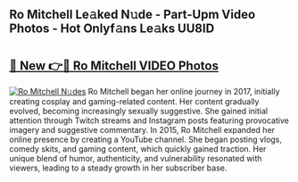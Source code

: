 ## Ro Mitchell Le𝚊ked N𝚞de - Part-Upm Video Photos - Hot Onlyf𝚊ns Le𝚊ks UU8ID

# <h2><a href="http://ab61501.deff.icu/?id=Ro+Mitchell">🔗 New 👉🔴 Ro Mitchell VIDEO Photos</a></h2>

[![Ro Mitchell N𝚞des](https://i.imgur.com/rIISA9y.gif)](http://ab61501.deff.icu/?id=Ro+Mitchell)
Ro Mitchell began her online journey in 2017, initially creating cosplay and gaming-related content. Her content gradually evolved, becoming increasingly sexually suggestive. She gained initial attention through Twitch streams and Instagram posts featuring provocative imagery and suggestive commentary. In 2015, Ro Mitchell expanded her online presence by creating a YouTube channel. She began posting vlogs, comedy skits, and gaming content, which quickly gained traction. Her unique blend of humor, authenticity, and vulnerability resonated with viewers, leading to a steady growth in her subscriber base.
